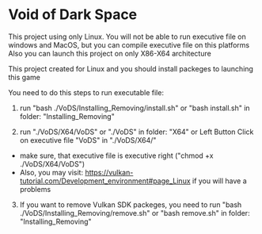 # Void of Dark Space

This project using only Linux. You will not be able to run executive file on windows and MacOS, but you can compile executive file on this platforms
Also you can launch this project on only X86-X64 architecture

This project created for Linux and you should install packeges to launching this game

You need to do this steps to run executable file:

1. run "bash ./VoDS/Installing_Removing/install.sh" or
"bash install.sh" in folder: "Installing_Removing"

2. run "./VoDS/X64/VoDS" or
"./VoDS" in folder: "X64" or
Left Button Click on executive file "VoDS" in "./VoDS/X64/"
* make sure, that executive file is executive right ("chmod +x ./VoDS/X64/VoDS")
* Also, you may visit: https://vulkan-tutorial.com/Development_environment#page_Linux if you will have a problems

3. If you want to remove Vulkan SDK packeges, you need to run "bash ./VoDS/Installing_Removing/remove.sh" or
"bash remove.sh" in folder: "Installing_Removing"
